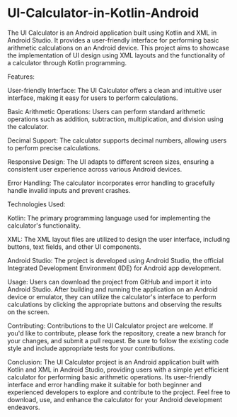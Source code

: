 # UI-Calculator-in-Kotlin-Android
The UI Calculator is an Android application built using Kotlin and XML in Android Studio. It provides a user-friendly interface for performing basic arithmetic calculations on an Android device. This project aims to showcase the implementation of UI design using XML layouts and the functionality of a calculator through Kotlin programming.

Features:

User-friendly Interface: The UI Calculator offers a clean and intuitive user interface, making it easy for users to perform calculations.

Basic Arithmetic Operations: Users can perform standard arithmetic operations such as addition, subtraction, multiplication, and division using the calculator.

Decimal Support: The calculator supports decimal numbers, allowing users to perform precise calculations.

Responsive Design: The UI adapts to different screen sizes, ensuring a consistent user experience across various Android devices.

Error Handling: The calculator incorporates error handling to gracefully handle invalid inputs and prevent crashes.

Technologies Used:

Kotlin: The primary programming language used for implementing the calculator's functionality.

XML: The XML layout files are utilized to design the user interface, including buttons, text fields, and other UI components.

Android Studio: The project is developed using Android Studio, the official Integrated Development Environment (IDE) for Android app development.

Usage:
Users can download the project from GitHub and import it into Android Studio. After building and running the application on an Android device or emulator, they can utilize the calculator's interface to perform calculations by clicking the appropriate buttons and observing the results on the screen.

Contributing:
Contributions to the UI Calculator project are welcome. If you'd like to contribute, please fork the repository, create a new branch for your changes, and submit a pull request. Be sure to follow the existing code style and include appropriate tests for your contributions.

Conclusion:
The UI Calculator project is an Android application built with Kotlin and XML in Android Studio, providing users with a simple yet efficient calculator for performing basic arithmetic operations. Its user-friendly interface and error handling make it suitable for both beginner and experienced developers to explore and contribute to the project. Feel free to download, use, and enhance the calculator for your Android development endeavors.
